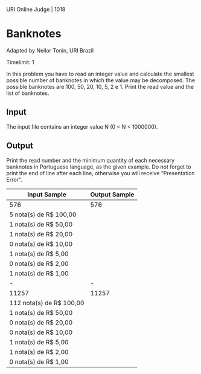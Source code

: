 URI Online Judge | 1018

# Banknotes

Adapted by Neilor Tonin, URI  Brazil

Timelimit: 1

In this problem you have to read an integer value and calculate the smallest possible number of banknotes in which the value may be decomposed. The possible banknotes are 100, 50, 20, 10, 5, 2 e 1. Print the read value and the list of banknotes.

## Input

The input file contains an integer value N (0 < N < 1000000).

## Output

Print the read number and the minimum quantity of each necessary banknotes in Portuguese language, as the given example. Do not forget to print the end of line after each line, otherwise you will receive “Presentation Error”.

Input Sample|	Output Sample
|-|-|
576|576
|5 nota(s) de R$ 100,00
|1 nota(s) de R$ 50,00
|1 nota(s) de R$ 20,00
|0 nota(s) de R$ 10,00
|1 nota(s) de R$ 5,00
|0 nota(s) de R$ 2,00
|1 nota(s) de R$ 1,00
|-|-|
11257|11257
|112 nota(s) de R$ 100,00
|1 nota(s) de R$ 50,00
|0 nota(s) de R$ 20,00
|0 nota(s) de R$ 10,00
|1 nota(s) de R$ 5,00
|1 nota(s) de R$ 2,00
|0 nota(s) de R$ 1,00